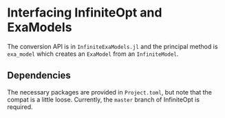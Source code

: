 # Interfacing InfiniteOpt and ExaModels
The conversion API is in `InfiniteExaModels.jl` and the principal method is `exa_model` which creates
an `ExaModel` from an `InfiniteModel`. 

## Dependencies
The necessary packages are provided in `Project.toml`, but note that the compat is a little loose. 
Currently, the `master` branch of InfiniteOpt is required.